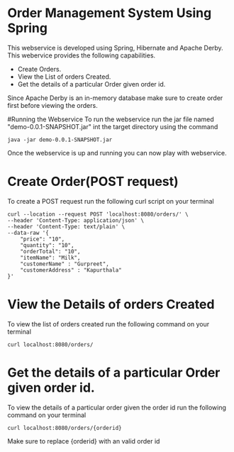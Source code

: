 # Order Management System Using Spring
This webservice is developed using Spring, Hibernate and Apache Derby. This webervice provides the following capabilities.
* Create Orders.
* View the List of orders Created.
* Get the details of a particular Order given order id.

Since Apache Derby is an in-memory database make sure to create order first before viewing the orders.

#Running the Webservice
To run the webservice run the jar file named "demo-0.0.1-SNAPSHOT.jar" int the target directory using the command 
```
java -jar demo-0.0.1-SNAPSHOT.jar
```
Once the webservice is up and running you can now play with webservice.

# Create Order(POST request)
To create a POST request run the following curl script on your terminal
```
curl --location --request POST 'localhost:8080/orders/' \
--header 'Content-Type: application/json' \
--header 'Content-Type: text/plain' \
--data-raw '{
    "price": "10",
    "quantity": "10",
    "orderTotal": "10",
    "itemName": "Milk",
    "customerName" : "Gurpreet",
    "customerAddress" : "Kapurthala"
}'
```
# View the Details of orders Created
To view the list of orders created run the following command on your terminal
```
curl localhost:8080/orders/ 
```

# Get the details of a particular Order given order id.
To view the details of a particular order given the order id run the following command on your terminal
```
curl localhost:8080/orders/{orderid}
```
Make sure to replace {orderid} with an valid order id
